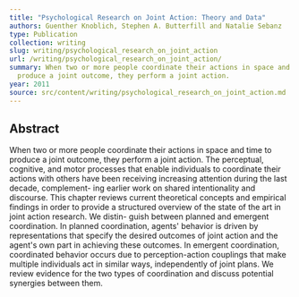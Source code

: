 ```yaml
---
title: "Psychological Research on Joint Action: Theory and Data"
authors: Guenther Knoblich, Stephen A. Butterfill and Natalie Sebanz
type: Publication
collection: writing
slug: writing/psychological_research_on_joint_action
url: /writing/psychological_research_on_joint_action/
summary: When two or more people coordinate their actions in space and time to
  produce a joint outcome, they perform a joint action.
year: 2011
source: src/content/writing/psychological_research_on_joint_action.md
---
```


## Abstract

When two or more people coordinate their actions in space and time to produce a joint outcome, they perform a joint action. The perceptual, cognitive, and motor processes that enable individuals to coordinate their actions with others have been receiving increasing attention during the last decade, complement- ing earlier work on shared intentionality and discourse. This chapter reviews current theoretical concepts and empirical findings in order to provide a structured overview of the state of the art in joint action research. We distin- guish between planned and emergent coordination. In planned coordination, agents' behavior is driven by representations that specify the desired outcomes of joint action and the agent's own part in achieving these outcomes. In emergent coordination, coordinated behavior occurs due to perception-action couplings that make multiple individuals act in similar ways, independently of joint plans. We review evidence for the two types of coordination and discuss potential synergies between them.
